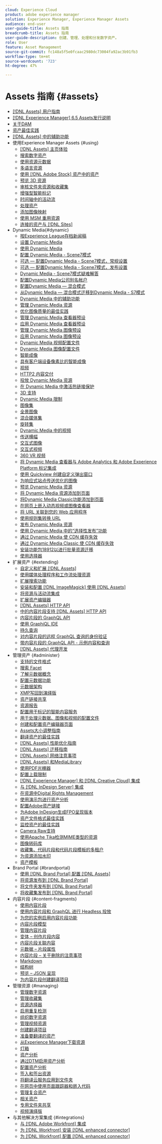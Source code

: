 ```yaml
---
cloud: Experience Cloud
product: adobe experience manager
solution: Experience Manager, Experience Manager Assets
audience: end-user
user-guide-title: Assets 指南
breadcrumb-title: Assets 指南
user-guide-description: 创建、管理、处理和分发数字资产。
role: User
feature: Asset Management
source-git-commit: fc148a5f5e0fcaac2980dc73004fa92ac3b91fb3
workflow-type: tm+mt
source-wordcount: '723'
ht-degree: 47%

---
```



# Assets 指南 {#assets}

+ [[!DNL Assets] 用户指南](home.md)
+ [[!DNL Experience Manager] 6.5 Assets发行说明](https://experienceleague.adobe.com/docs/experience-manager-65/release-notes/assets.html)
+ [关于DAM](assets.md)
+ [资产最佳实践](best-practices-for-assets.md)
+ [ [!DNL Assets] 中的辅助功能](accessibility.md)
+ 使用Experience Manager Assets {#using}
   + [[!DNL Assets] 主页体验](assets-home-page.md)
   + [搜索数字资产](search-assets.md)
   + [使用资源元数据](metadata.md)
   + [多语言资源](multilingual-assets.md)
   + [使用 [!DNL Adobe Stock] 资产中的资产](aem-assets-adobe-stock.md)
   + [预览 3D 资源](previewing-3d-assets.md)
   + [审核文件夹资源和收藏集](bulk-approval.md)
   + [增强型智能标记](enhanced-smart-tags.md)
   + [时间轴中的活动流](activity-stream.md)
   + [处理资产](assets-workflow.md)
   + [添加图像映射](image-maps.md)
   + [使用 MSM 重用资源](reuse-assets-using-msm.md)
   + [连接的资产与 [!DNL Sites]](use-assets-across-connected-assets-instances.md)
+ Dynamic Media{#dynamic}
   + [按Experience League存档新闻稿](dynamic-media-newsletter.md)
   + [设置 Dynamic Media](administering-dynamic-media.md)
   + [使用 Dynamic Media](dynamic-media.md)
   + [配置 Dynamic Media - Scene7模式](config-dms7.md)
   + [可选 — 配置Dynamic Media - Scene7模式，常规设置](dm-general-settings.md)
   + [可选 — 配置Dynamic Media - Scene7模式，发布设置](dm-publish-settings.md)
   + [Dynamic Media - Scene7模式疑难解答](troubleshoot-dms7.md)
   + [配置Dynamic Media公司别名帐户](dm-alias-account.md)
   + [配置Dynamic Media — 混合模式](config-dynamic.md)
   + [从Dynamic Media — 混合模式迁移到Dynamic Media - S7模式](migrate-from-hybrid-to-dms7.md)
   + [Dynamic Media 中的辅助功能](accessibility-dm.md)
   + [管理 Dynamic Media 资源](managing-assets.md)
   + [优化图像质量的最佳实践](best-practices-for-optimizing-the-quality-of-your-images.md)
   + [管理 Dynamic Media 查看器预设](managing-viewer-presets.md)
   + [应用 Dynamic Media 查看器预设](viewer-presets.md)
   + [管理 Dynamic Media 图像预设](managing-image-presets.md)
   + [应用 Dynamic Media 图像预设](image-presets.md)
   + [Dynamic Media 视频配置文件](video-profiles.md)
   + [Dynamic Media 图像配置文件](image-profiles.md)
   + [智能成像](imaging-faq.md)
   + [具有客户端设备像素比的智能成像](client-side-dpr.md)
   + [视频](s7-video.md)
   + [HTTP2 内容交付](http2.md)
   + [投放 Dynamic Media 资源](delivering-dynamic-media-assets.md)
   + [在 Dynamic Media 中激活热链接保护](hotlink-protection.md)
   + [3D 支持](/help/assets/assets-3d.md)
   + [Dynamic Media 限制](limitations.md)
   + [图像集](image-sets.md)
   + [全景图像](panoramic-images.md)
   + [混合媒体集](mixed-media-sets.md)
   + [旋转集](spin-sets.md)
   + [Dynamic Media 中的视频](video.md)
   + [传送横幅](carousel-banners.md)
   + [交互式图像](interactive-images.md)
   + [交互式视频](interactive-videos.md)
   + [360 VR 视频](/help/assets/360-video.md)
   + [将 Dynamic Media 查看器与 Adobe Analytics 和 Adobe Experience Platform 标记集成](/help/assets/tags.md)
   + [使用 Quickview 创建自定义弹出窗口](custom-pop-ups.md)
   + [为响应式站点传送优化的图像](responsive-site.md)
   + [预览 Dynamic Media 资源](previewing-assets.md)
   + [将 Dynamic Media 资源添加到页面](adding-dynamic-media-assets-to-pages.md)
   + [将Dynamic Media Classic功能添加到页面](scene7.md)
   + [在网页上嵌入动态视频或图像查看器](embed-code.md)
   + [将 URL 关联到您的 Web 应用程序](linking-urls-to-yourwebapplication.md)
   + [使用规则集转换 URL](using-rulesets-to-transform-urls.md)
   + [发布 Dynamic Media 资源](publishing-dynamicmedia-assets.md)
   + [使用 Dynamic Media 中的“选择性发布”功能](selective-publishing.md)
   + [通过 Dynamic Media 使 CDN 缓存失效](invalidate-cdn-cache-dynamic-media.md)
   + [通过 Dynamic Media Classic 使 CDN 缓存失效](invalidate-cdn-cache-dm-classic.md)
   + [安装功能包18912以进行批量资源迁移](bulk-ingest-migrate.md)
   + [使用选择器](working-with-selectors.md)
+ 扩展资产 {#extending}
   + [自定义和扩展 [!DNL Assets]](extending-assets.md)
   + [使用媒体处理程序和工作流处理资源](media-handlers.md)
   + [扩展搜索功能](searchx.md)
   + [安装和配置 [!DNL ImageMagick] 使用 [!DNL Assets]](best-practices-for-imagemagick.md)
   + [将资源与活动流集成](extending-activity-stream.md)
   + [扩展资产编辑器](asseteditorx.md)
   + [[!DNL Assets] HTTP API](mac-api-assets.md)
   + [中的内容片段支持 [!DNL Assets] HTTP API](assets-api-content-fragments.md)
   + [内容片段的 GraphQL API](https://experienceleague.adobe.com/docs/experience-manager-65/developing/headless/delivery-api/graphql-api-content-fragments.html)
   + [使用 GraphiQL IDE](https://experienceleague.adobe.com/docs/experience-manager-65/developing/headless/delivery-api/graphiql-ide.html)
   + [持久查询](https://experienceleague.adobe.com/docs/experience-manager-65/developing/headless/delivery-api/persisted-queries.html)
   + [对内容片段的远程 GraphQL 查询的身份验证](https://experienceleague.adobe.com/docs/experience-manager-65/developing/headless/delivery-api/graphql-authentication-content-fragments.html)
   + [带内容片段的 GraphQL API - 示例内容和查询](https://experienceleague.adobe.com/docs/experience-manager-65/developing/headless/delivery-api/content-fragments-graphql-samples.html)
   + [[!DNL Assets] 代理开发](proxy.md)
+ 管理资产 {#administer}
   + [支持的文件格式](assets-formats.md)
   + [搜索 Facet](search-facets.md)
   + [了解元数据概念](metadata-concepts.md)
   + [配置元数据功能](metadata-config.md)
   + [元数据架构](metadata-schemas.md)
   + [XMP写回到演绎版](xmp-writeback.md)
   + [资产链接共享](link-sharing.md)
   + [资源报告](asset-reports.md)
   + [配置用于标记的智能内容服务](config-smart-tagging.md)
   + [用于处理元数据、图像和视频的配置文件](processing-profiles.md)
   + [创建和配置资产编辑器页面](assets-finder-editor.md)
   + [Assets大小调整指南](assets-sizing-guide.md)
   + [翻译资产的最佳实践](best-practices-for-translating-assets-efficiently.md)
   + [[!DNL Assets] 性能优化指南](performance-tuning-guidelines.md)
   + [[!DNL Assets] 迁移指南](assets-migration-guide.md)
   + [[!DNL Assets] 网络注意事项](assets-network-considerations.md)
   + [[!DNL Assets] 和MediaLibrary](medialibrary.md)
   + [使用PDF光栅器](aem-pdf-rasterizer.md)
   + [配置上载限制](configuring-asset-upload-restrictions.md)
   + [[!DNL Experience Manager] 和 [!DNL Creative Cloud] 集成](aem-cc-integration-best-practices.md)
   + [与 [!DNL InDesign Server] 集成](indesign.md)
   + [在资源中Digital Rights Management](drm.md)
   + [使用演示包进行资产分析](use-demo-package-for-asset-insights.md)
   + [配置Adobe资产链接](configure-asset-link.md)
   + [为Adobe InDesign生成FPO呈现版本](configure-fpo-renditions.md)
   + [资产文件格式最佳实践](assets-file-format-best-practices.md)
   + [监控资产的最佳实践](assets-monitoring-best-practices.md)
   + [Camera Raw支持](camera-raw.md)
   + [使用Apache Tika检测MIME类型的资源](detect-asset-mime-type-with-tika.md)
   + [图像转码库](imaging-transcoding-library.md)
   + [收藏集、代码片段和代码片段模板的多租户](multi-tenancy.md)
   + [为资源添加水印](watermarking.md)
   + [资产模板](asset-templates.md)
+ Brand Portal {#brandportal}
   + [使用 [!DNL Brand Portal] 配置 [!DNL Assets] ](configure-aem-assets-with-brand-portal.md)
   + [将资源发布到 [!DNL Brand Portal]](brand-portal-publish-assets.md)
   + [将文件夹发布到 [!DNL Brand Portal]](brand-portal-publish-folder.md)
   + [将收藏集发布到 [!DNL Brand Portal]](brand-portal-publish-collection.md)
+ 内容片段 {#content-fragments}
   + [使用内容片段](content-fragments/content-fragments.md)
   + [使用内容片段和 GraphQL 进行 Headless 投放](content-fragments/content-fragments-graphql.md)
   + [为您的实例启用内容片段功能](content-fragments/content-fragments-configuration-browser.md)
   + [内容片段模型](content-fragments/content-fragments-models.md)
   + [管理内容片段](content-fragments/content-fragments-managing.md)
   + [变体 – 创作片段内容](content-fragments/content-fragments-variations.md)
   + [内容片段关联内容](content-fragments/content-fragments-assoc-content.md)
   + [元数据 – 片段属性](content-fragments/content-fragments-metadata.md)
   + [内容片段 – 关于删除的注意事项](content-fragments/content-fragments-delete.md)
   + [Markdown](content-fragments/content-fragments-markdown.md)
   + [结构树](/help/assets/content-fragments/content-fragments-structure-tree.md)
   + [预览 – JSON 呈现](/help/assets/content-fragments/content-fragments-json-preview.md)
   + [为内容片段创建翻译项目](creating-translation-projects-for-content-fragments.md)
+ 管理资源 {#managing}
   + [管理数字资源](manage-assets.md)
   + [管理收藏集](manage-collections.md)
   + [资源选择器](asset-selector.md)
   + [启用重复检测](duplicate-detection.md)
   + [组织数字资源](organize-assets.md)
   + [管理视频资源](managing-video-assets.md)
   + [创建翻译项目](translation-projects.md)
   + [准备要翻译的资产](preparing-assets-for-translation.md)
   + [从Experience Manager下载资源](download-assets-from-aem.md)
   + [灯箱](light-box.md)
   + [资产分析](asset-insights.md)
   + [通过DTM启用资产分析](use-dtm-for-asset-insights.md)
   + [配置资产分析](configure-asset-insights.md)
   + [签入和签出资源](check-out-and-submit-assets.md)
   + [将翻译云服务应用到文件夹](transition-cloud-services.md)
   + [在网页中使用页面跟踪器和嵌入代码](use-page-tracker.md)
   + [管理复合资产](managing-linked-subassets.md)
   + [相关资产](related-assets.md)
   + [专用文件夹共享](private-folder.md)
   + [视频演绎版](video-renditions.md)
+ 与其他解决方案集成 {#integrations}
   + [与 [!DNL Adobe Workfront] 集成](workfront-integrations.md)
   + [为 [!DNL Workfront] 安装 [!DNL enhanced connector] ](workfront-connector-install.md)
   + [为 [!DNL Workfront] 配置 [!DNL enhanced connector] ](workfront-connector-configure.md)

